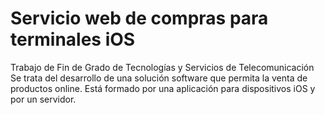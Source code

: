 # Servicio web de compras para terminales iOS
Trabajo de Fin de Grado de Tecnologías y Servicios de Telecomunicación
Se trata del desarrollo de una solución software que permita la venta de productos online. Está formado por una aplicación para dispositivos iOS y por un servidor.
